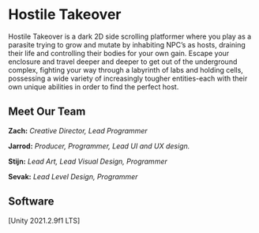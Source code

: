 # Hostile Takeover
Hostile Takeover is a dark 2D side scrolling platformer where you play as a parasite trying to grow and mutate by inhabiting NPC’s as hosts, draining their life and controlling their bodies for your own gain. Escape your enclosure and travel deeper and deeper to get out of the underground complex, fighting your way through a labyrinth of labs and holding cells, possessing a wide variety of increasingly tougher entities-each with their own unique abilities in order to find the perfect host.

## Meet Our Team
**Zach:** *Creative Director, Lead Programmer*

**Jarrod:** *Producer, Programmer, Lead UI and UX design.*

**Stijn:** *Lead Art, Lead Visual Design, Programmer*

**Sevak:** *Lead Level Design, Programmer*

## Software
[Unity 2021.2.9f1 LTS]
